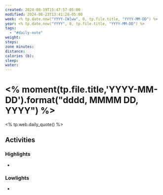 ```yaml
---
created: 2024-08-19T15:47:57-05:00
modified: 2024-08-23T13:41:28-05:00
week: <% tp.date.now("YYYY-[W]ww", 0, tp.file.title, "YYYY-MM-DD") %>
year: <% tp.date.now("YYYY", 0, tp.file.title, "YYYY-MM-DD") %>
tags:
  - "#daily-note"
weight: 
steps: 
zone minutes: 
distance: 
calories (b): 
sleep: 
water: 
---
```

# <% moment(tp.file.title,'YYYY-MM-DD').format("dddd, MMMM DD, YYYY") %>

<% tp.web.daily_quote() %>
## Activities

### Highlights
- 
### Lowlights
- 